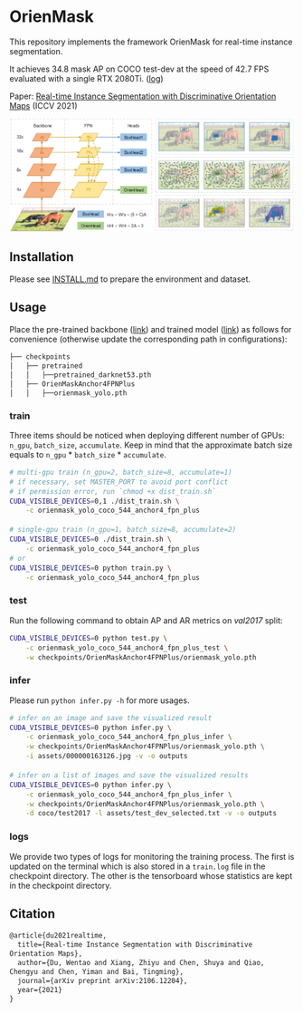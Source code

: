 # OrienMask

This repository implements the framework OrienMask for real-time instance segmentation.

It achieves 34.8 mask AP on COCO test-dev at the speed of 42.7 FPS evaluated with a single RTX 2080Ti. ([log](assets/test-dev_scoring_output.log))

Paper: [Real-time Instance Segmentation with Discriminative Orientation Maps](https://arxiv.org/abs/2106.12204) (ICCV 2021)

![](assets/framework.png)

## Installation

Please see [INSTALL.md](INSTALL.md) to prepare the environment and dataset.

## Usage

Place the pre-trained backbone ([link](https://drive.google.com/file/d/15D68yd1j6AsAMeXDrZs-R4_mWmE2x9tN/view?usp=sharing)) and trained model ([link](https://drive.google.com/file/d/1P4tLk0CUztLZ3juTVwUIiIBF0LbCjvJd/view?usp=sharing)) as follows for convenience (otherwise update the corresponding path in configurations):

```
├── checkpoints
│   ├── pretrained
│   │   ├──pretrained_darknet53.pth
│   ├── OrienMaskAnchor4FPNPlus
│   │   ├──orienmask_yolo.pth
```

### train

Three items should be noticed when deploying different number of GPUs: `n_gpu`, `batch_size`, `accumulate`. Keep in mind that the approximate batch size equals to `n_gpu` * `batch_size` * `accumulate`.

```bash
# multi-gpu train (n_gpu=2, batch_size=8, accumulate=1)
# if necessary, set MASTER_PORT to avoid port conflict
# if permission error, run `chmod +x dist_train.sh`
CUDA_VISIBLE_DEVICES=0,1 ./dist_train.sh \
    -c orienmask_yolo_coco_544_anchor4_fpn_plus

# single-gpu train (n_gpu=1, batch_size=8, accumulate=2)
CUDA_VISIBLE_DEVICES=0 ./dist_train.sh \
    -c orienmask_yolo_coco_544_anchor4_fpn_plus
# or
CUDA_VISIBLE_DEVICES=0 python train.py \
    -c orienmask_yolo_coco_544_anchor4_fpn_plus
```

### test

Run the following command to obtain AP and AR metrics on *val2017* split:

```bash
CUDA_VISIBLE_DEVICES=0 python test.py \
    -c orienmask_yolo_coco_544_anchor4_fpn_plus_test \
    -w checkpoints/OrienMaskAnchor4FPNPlus/orienmask_yolo.pth
```

### infer

Please run `python infer.py -h` for more usages.

```bash
# infer on an image and save the visualized result
CUDA_VISIBLE_DEVICES=0 python infer.py \
    -c orienmask_yolo_coco_544_anchor4_fpn_plus_infer \
    -w checkpoints/OrienMaskAnchor4FPNPlus/orienmask_yolo.pth \
    -i assets/000000163126.jpg -v -o outputs

# infer on a list of images and save the visualized results
CUDA_VISIBLE_DEVICES=0 python infer.py \
    -c orienmask_yolo_coco_544_anchor4_fpn_plus_infer \
    -w checkpoints/OrienMaskAnchor4FPNPlus/orienmask_yolo.pth \
    -d coco/test2017 -l assets/test_dev_selected.txt -v -o outputs
```

### logs

We provide two types of logs for monitoring the training process. The first is updated on the terminal which is also stored in a `train.log` file in the checkpoint directory. The other is the tensorboard whose statistics are kept in the checkpoint directory.

## Citation

```
@article{du2021realtime,
  title={Real-time Instance Segmentation with Discriminative Orientation Maps}, 
  author={Du, Wentao and Xiang, Zhiyu and Chen, Shuya and Qiao, Chengyu and Chen, Yiman and Bai, Tingming},
  journal={arXiv preprint arXiv:2106.12204},
  year={2021}
}
```